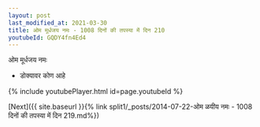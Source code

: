```yaml
---
layout: post
last_modified_at: 2021-03-30
title: ओम मूर्धजय नमः - 1008 दिनों की तपस्या में दिन 210
youtubeId: GQDY4fn4Ed4
---
```

 
 
 ओम मूर्धजय नमः  
 
 -  डोक्यावर कोण आहे 
 
  
 
  
 
 
 
 
 
 


{% include youtubePlayer.html id=page.youtubeId %}
 
[Next]({{ site.baseurl }}{% link  split1/_posts/2014-07-22-ओम ळयीय नमः - 1008 दिनों की तपस्या में दिन 219.md%})
 
